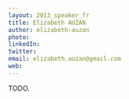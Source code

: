 ```yaml
---
layout: 2013_speaker_fr
title: Elizabeth AUZAN
author: elizabeth-auzan
photo:
linkedIn:
twitter:
email: elizabeth.auzan@gmail.com
web:
---
```


TODO.